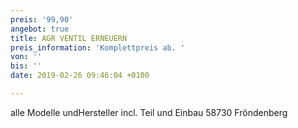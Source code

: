 ```yaml
---
preis: '99,90'
angebot: true
title: AGR VENTIL ERNEUERN
preis_information: 'Komplettpreis ab. '
von: ''
bis: ''
date: 2019-02-26 09:46:04 +0100

---
```

alle Modelle undHersteller incl. Teil und Einbau 58730 Fröndenberg